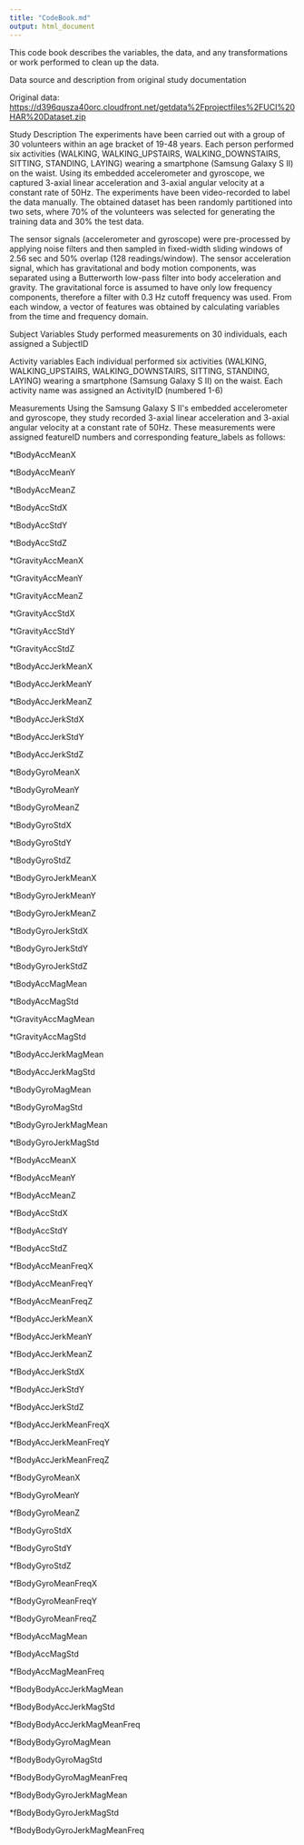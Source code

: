 ```yaml
---
title: "CodeBook.md"
output: html_document
---
```



This code book describes the variables, the data, and any transformations or work performed to clean up the data.

Data source and description from original study documentation

Original data: https://d396qusza40orc.cloudfront.net/getdata%2Fprojectfiles%2FUCI%20HAR%20Dataset.zip


Study Description
The experiments have been carried out with a group of 30 volunteers within an age bracket of 19-48 years. Each person performed six activities (WALKING, WALKING_UPSTAIRS, WALKING_DOWNSTAIRS, SITTING, STANDING, LAYING) wearing a smartphone (Samsung Galaxy S II) on the waist. Using its embedded accelerometer and gyroscope, we captured 3-axial linear acceleration and 3-axial angular velocity at a constant rate of 50Hz. The experiments have been video-recorded to label the data manually. The obtained dataset has been randomly partitioned into two sets, where 70% of the volunteers was selected for generating the training data and 30% the test data.

The sensor signals (accelerometer and gyroscope) were pre-processed by applying noise filters and then sampled in fixed-width sliding windows of 2.56 sec and 50% overlap (128 readings/window). The sensor acceleration signal, which has gravitational and body motion components, was separated using a Butterworth low-pass filter into body acceleration and gravity. The gravitational force is assumed to have only low frequency components, therefore a filter with 0.3 Hz cutoff frequency was used. From each window, a vector of features was obtained by calculating variables from the time and frequency domain.

Subject Variables
Study performed measurements on 30 individuals, each assigned a SubjectID

Activity variables
Each individual performed six activities (WALKING, WALKING_UPSTAIRS, WALKING_DOWNSTAIRS, SITTING, STANDING, LAYING) wearing a smartphone (Samsung Galaxy S II) on the waist.  Each activity name was assigned an ActivityID (numbered 1-6)

Measurements
Using the Samsung Galaxy S II's embedded accelerometer and gyroscope, they study recorded 3-axial linear acceleration and 3-axial angular velocity at a constant rate of 50Hz.  These measurements were assigned featureID numbers and corresponding feature_labels as follows:

*tBodyAccMeanX

*tBodyAccMeanY

*tBodyAccMeanZ

*tBodyAccStdX

*tBodyAccStdY

*tBodyAccStdZ

*tGravityAccMeanX

*tGravityAccMeanY

*tGravityAccMeanZ

*tGravityAccStdX

*tGravityAccStdY

*tGravityAccStdZ

*tBodyAccJerkMeanX

*tBodyAccJerkMeanY

*tBodyAccJerkMeanZ

*tBodyAccJerkStdX

*tBodyAccJerkStdY

*tBodyAccJerkStdZ

*tBodyGyroMeanX

*tBodyGyroMeanY

*tBodyGyroMeanZ

*tBodyGyroStdX

*tBodyGyroStdY

*tBodyGyroStdZ

*tBodyGyroJerkMeanX

*tBodyGyroJerkMeanY

*tBodyGyroJerkMeanZ

*tBodyGyroJerkStdX

*tBodyGyroJerkStdY

*tBodyGyroJerkStdZ

*tBodyAccMagMean

*tBodyAccMagStd

*tGravityAccMagMean

*tGravityAccMagStd

*tBodyAccJerkMagMean

*tBodyAccJerkMagStd

*tBodyGyroMagMean

*tBodyGyroMagStd

*tBodyGyroJerkMagMean

*tBodyGyroJerkMagStd

*fBodyAccMeanX

*fBodyAccMeanY

*fBodyAccMeanZ

*fBodyAccStdX

*fBodyAccStdY

*fBodyAccStdZ

*fBodyAccMeanFreqX

*fBodyAccMeanFreqY

*fBodyAccMeanFreqZ

*fBodyAccJerkMeanX

*fBodyAccJerkMeanY

*fBodyAccJerkMeanZ

*fBodyAccJerkStdX

*fBodyAccJerkStdY

*fBodyAccJerkStdZ

*fBodyAccJerkMeanFreqX

*fBodyAccJerkMeanFreqY

*fBodyAccJerkMeanFreqZ

*fBodyGyroMeanX

*fBodyGyroMeanY

*fBodyGyroMeanZ

*fBodyGyroStdX

*fBodyGyroStdY

*fBodyGyroStdZ

*fBodyGyroMeanFreqX

*fBodyGyroMeanFreqY

*fBodyGyroMeanFreqZ

*fBodyAccMagMean

*fBodyAccMagStd

*fBodyAccMagMeanFreq

*fBodyBodyAccJerkMagMean

*fBodyBodyAccJerkMagStd

*fBodyBodyAccJerkMagMeanFreq

*fBodyBodyGyroMagMean

*fBodyBodyGyroMagStd

*fBodyBodyGyroMagMeanFreq

*fBodyBodyGyroJerkMagMean

*fBodyBodyGyroJerkMagStd

*fBodyBodyGyroJerkMagMeanFreq


